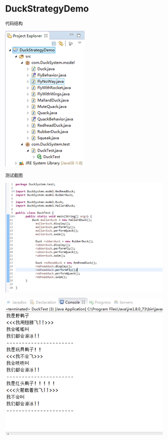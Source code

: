 # DuckStrategyDemo
代码结构

![alt text](https://github.com/gyt0702/DuckStrategyDemo/blob/master/%E6%B5%8B%E8%AF%95%E6%88%AA%E5%9B%BE/001.png)

测试截图

![alt text](https://github.com/gyt0702/DuckStrategyDemo/blob/master/%E6%B5%8B%E8%AF%95%E6%88%AA%E5%9B%BE/002.png)

![alt text](https://github.com/gyt0702/DuckStrategyDemo/blob/master/%E6%B5%8B%E8%AF%95%E6%88%AA%E5%9B%BE/003.png)
